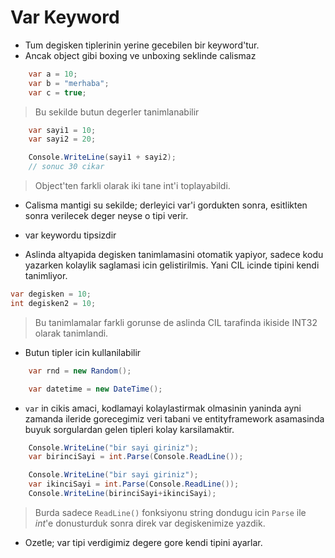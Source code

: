 # Var Keyword

* Tum degisken tiplerinin yerine gecebilen bir keyword'tur. 
* Ancak object gibi boxing ve unboxing seklinde calismaz

```C#
    var a = 10;
    var b = "merhaba";
    var c = true;
```
> Bu sekilde butun degerler tanimlanabilir

```C#
    var sayi1 = 10;
    var sayi2 = 20;

    Console.WriteLine(sayi1 + sayi2);
    // sonuc 30 cikar
```
> Object'ten farkli olarak iki tane int'i toplayabildi.

* Calisma mantigi su sekilde; derleyici var'i gordukten sonra, esitlikten sonra verilecek deger neyse o tipi verir. 

* var keywordu tipsizdir

* Aslinda altyapida degisken tanimlamasini otomatik yapiyor, sadece kodu yazarken kolaylik saglamasi icin gelistirilmis. Yani CIL icinde tipini kendi tanimliyor.
```C#
var degisken = 10;
int degisken2 = 10;
```
>Bu tanimlamalar farkli gorunse de aslinda CIL tarafinda ikiside INT32 olarak tanimlandi.

* Butun tipler icin kullanilabilir
```C#
    var rnd = new Random();

    var datetime = new DateTime();
```

* `var` in cikis amaci, kodlamayi kolaylastirmak olmasinin yaninda ayni zamanda ileride gorecegimiz veri tabani ve entityframework asamasinda buyuk sorgulardan gelen tipleri kolay karsilamaktir.
```C#
    Console.WriteLine("bir sayi giriniz");
    var birinciSayi = int.Parse(Console.ReadLine());

    Console.WriteLine("bir sayi giriniz");
    var ikinciSayi = int.Parse(Console.ReadLine());
    Console.WriteLine(birinciSayi+ikinciSayi);
```
>Burda sadece `ReadLine()` fonksiyonu string dondugu icin `Parse` ile *int*'e donusturduk sonra direk var degiskenimize yazdik.  

* Ozetle; var tipi verdigimiz degere gore kendi tipini ayarlar.